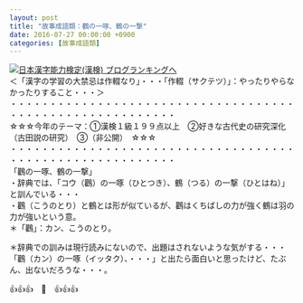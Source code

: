 ```yaml
---
layout: post
title: "故事成語類：鸛の一啄、鶴の一撃"
date: 2016-07-27 00:00:00 +0900
categories: [故事成語類]
---
```


[![](/syuusyuu9701/assets/images/故事成語類：鸛の一啄、鶴の一撃-br_c_3028_1.gif)](http://blog.with2.net/link.php?1659096:3028 "日本漢字能力検定(漢検) ブログランキングへ")[日本漢字能力検定(漢検) ブログランキングへ](http://blog.with2.net/link.php?1659096:3028)  
＜「漢字の学習の大禁忌は作輟なり」・・・「作輟（サクテツ）」：やったりやらなかったりすること・・・＞  
・・・・・・・・・・・・・・・・・・・・・・・・・・・・・・・・・・・・・・・・・・・・・・・・・・・・・・・・・  
☆☆☆今年のテーマ：①漢検１級１９９点以上　②好きな古代史の研究深化（古田説の研究）　③（非公開）　☆☆☆　　  
・・・・・・・・・・・・・・・・・・・・・・・・・・・・・・・・・・・・・・・・・・・・・・・・・・・・・・・・・  
「鸛の一啄、鶴の一撃」  
・辞典では、「コウ（鸛）の一啄（ひとつき）、鶴（つる）の一撃（ひとはね）」と訓んでいる・・・  
・鸛（こうのとり）と鶴とは形が似ているが、鸛はくちばしの力が強く鶴は羽の力が強いという意。  
＊「鸛」：カン、こうのとり。  
  
＊辞典での訓みは現行読みにないので、出題はされないような気がする・・・「鸛（カン）の一啄（イッタク）、・・・」と出たら面白いと思ったけど、たぶん、出ないだろうな・・・。  
  
👍👍👍　🐒　👍👍👍  
  
  